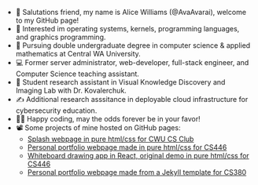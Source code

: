 - 👋 Salutations friend, my name is Alice Williams (@AvaAvarai), welcome to my GitHub page!
- 👀 Interested im operating systems, kernels, programming languages, and graphics programming.
- 🌱 Pursuing double undergraduate degree in computer science & applied mathematics at Central WA University.
- :computer: Former server administrator, web-developer, full-stack engineer, and Computer Science teaching assistant.
- :microscope: Student research assistant in Visual Knowledge Discovery and Imaging Lab with Dr. Kovalerchuk.
- :writing_hand: Additional research asssitance in deployable cloud infrastructure for cybersecurity education.
- :woman_technologist: Happy coding, may the odds forever be in your favor!
- 📽️ Some projects of mine hosted on GitHub pages:  
    + [Splash webpage in pure html/css for CWU CS Club](https://cwu-cs-club.github.io/club-webpage-splash/) 
    + [Personal portfolio webpage made in pure html/css for CS446](https://avaavarai.github.io/cs446-portfolio-webpage/)  
    + [Whiteboard drawing app in React, original demo in pure html/css for CS446](https://avaavarai.github.io/CS446_MapMaker/)
    + [Personal portfolio webpage made from a Jekyll template for CS380](https://avaavarai.github.io/AvaAvarai.github.io.CS380/)
